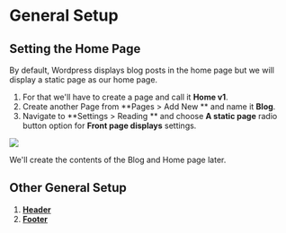 # General Setup

## Setting the Home Page

By default, Wordpress displays blog posts in the home page but we will display a static page as our home page.
1. For that we'll have to create a page and call it **Home v1**.
2. Create another Page from **Pages > Add New ** and name it **Blog**.
3. Navigate to **Settings > Reading ** and choose **A static page** radio button option for **Front page displays** settings.

![](http://transvelo.github.io/docs/enter/images/reading-settings.png)


We'll create the contents of the Blog and Home page later.

## Other General Setup

1. [**Header**](header.md)
2. [**Footer**](footer.md)



